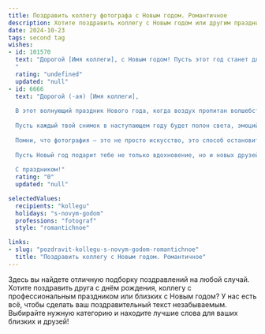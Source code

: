 ```yaml
---
title: Поздравить коллегу фотографа с Новым годом. Романтичное
description: Хотите поздравить коллегу с Новым годом или другим праздником? Наш ИИ создаст незабываемое поздравление, а вы обязательно выделитесь среди других.  
date: 2024-10-23
tags: second tag
wishes:
- id: 101570
  text: "Дорогой [Имя коллеги], с Новым годом! Пусть этот год станет для тебя настоящим шедевром, полным ярких эмоций, вдохновения и, конечно же, прекрасных кадров.  Желаю, чтобы твой объектив всегда ловил самые трогательные моменты, а сердце –  самую искреннюю любовь.  Пусть все твои мечты сбудутся, как лучшие фотографии в волшебном свете праздничной ночи!
  "
  rating: "undefined"
  updated: "null"
- id: 6666
  text: "Дорогой (-ая) [Имя коллеги],
  
  В этот волнующий праздник Нового года, когда воздух пропитан волшебством, я хочу поздравить тебя с новым витком жизни, который вот-вот начнется.
  
  Пусть каждый твой снимок в наступающем году будет полон света, эмоций и искренности. Желаю, чтобы твой объектив запечатлевал самые прекрасные моменты жизни и дарил радость тебе и тем, кому ты их покажешь.
  
  Помни, что фотография — это не просто искусство, это способ остановить время и сохранить его в вечности. Пусть твоя камера станет твоим верным спутником, помогая тебе выразить невыразимое и поделиться своей уникальной точкой зрения на мир.
  
  Пусть Новый год подарит тебе не только вдохновение, но и новых друзей, яркие впечатления и незабываемые моменты, которые ты сможешь запечатлеть на своих фотографиях.
  
  С праздником!"
  rating: "0"
  updated: "null"

selectedValues:
  recipients: "kollegu"
  holidays: "s-novym-godom"
  professions: "fotograf"
  style: "romantichnoe"

links:
- slug: "pozdravit-kollegu-s-novym-godom-romantichnoe"
  title: "Поздравить коллегу с Новым годом. Романтичное"
---
```


Здесь вы найдете отличную подборку поздравлений на любой случай. 
Хотите поздравить друга с днём рождения, коллегу с профессиональным праздником или близких с Новым годом? У нас есть всё, чтобы сделать ваш поздравительный текст незабываемым. Выбирайте нужную категорию и находите лучшие слова для ваших близких и друзей!
